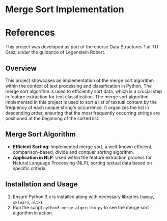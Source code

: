 # Merge Sort Implementation

# References
This project was developed as part of the course Data Structures 1 at TU Graz, under the guidance of Legenstein Robert.

## Overview
This project showcases an implementation of the merge sort algorithm within the context of text processing and classification in Python. The merge sort algorithm is used to efficiently sort data, which is a crucial step in feature extraction for text classification. The merge sort algorithm implemented in this project is used to sort a list of textual content by the frequency of each unique string's occurrence. It organizes the list in descending order, ensuring that the most frequently occurring strings are positioned at the beginning of the sorted list.


## Merge Sort Algorithm
- **Efficient Sorting**: Implemented merge sort, a well-known efficient, comparison-based, divide and conquer sorting algorithm.
- **Application in NLP**: Used within the feature extraction process for Natural Language Processing (NLP), sorting textual data based on specific criteria.

## Installation and Usage
1. Ensure Python 3.x is installed along with necessary libraries (`numpy`, `sklearn`, `nltk`).
2. Run the script `python3 merge_algorithm.py` to see the merge sort algorithm in action.
